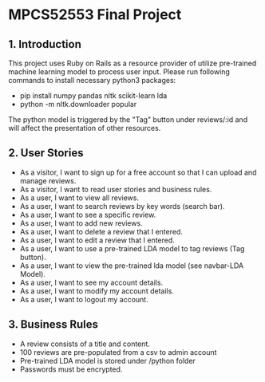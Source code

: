 # MPCS52553 Final Project

## 1. Introduction
This project uses Ruby on Rails as a resource provider of utilize pre-trained machine learning model to process user input. Please run following commands to install necessary python3 packages:
* pip install numpy pandas nltk scikit-learn lda
* python -m nltk.downloader popular

The python model is triggered by the "Tag" button under reviews/:id and will affect the presentation of other resources.

## 2. User Stories
* As a visitor, I want to sign up for a free account so that I can upload and manage reviews.
* As a visitor, I want to read user stories and business rules.
* As a user, I want to view all reviews.
* As a user, I want to search reviews by key words (search bar).
* As a user, I want to see a specific review.
* As a user, I want to add new reviews.
* As a user, I want to delete a review that I entered.
* As a user, I want to edit a review that I entered.
* As a user, I want to use a pre-trained LDA model to tag reviews (Tag button).
* As a user, I want to view the pre-trained lda model (see navbar-LDA Model).
* As a user, I want to see my account details.
* As a user, I want to modify my account details.
* As a user, I want to logout my account.

## 3. Business Rules
* A review consists of a title and content.
* 100 reviews are pre-populated from a csv to admin account
* Pre-trained LDA model is stored under /python folder
* Passwords must be encrypted.
